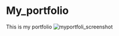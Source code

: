 # My_portfolio
This is my portfolio
![myportfoli_screenshot](https://user-images.githubusercontent.com/83776819/169499595-c621fd7b-ce00-4f63-8b57-80257ba6ea09.png)
